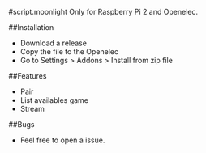 #script.moonlight
Only for Raspberry Pi 2 and Openelec.

##Installation
- Download a release
- Copy the file to the Openelec
- Go to Settings > Addons > Install from zip file

##Features
- Pair
- List availables game
- Stream

##Bugs
- Feel free to open a issue.
